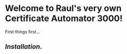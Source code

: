 # Welcome to Raul's very own Certificate Automator 3000!

First things first...
## _Installation_.

###
